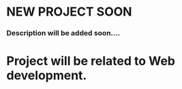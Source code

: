 # NEW PROJECT SOON
<h3>Description will be added soon....</h3>

<h1>Project will be related to Web development. </h1>

